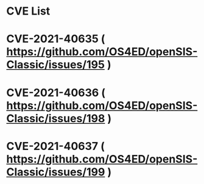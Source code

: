 # CVE List

# CVE-2021-40635 ( https://github.com/OS4ED/openSIS-Classic/issues/195 ) 

# CVE-2021-40636 ( https://github.com/OS4ED/openSIS-Classic/issues/198 )

# CVE-2021-40637 ( https://github.com/OS4ED/openSIS-Classic/issues/199 )

